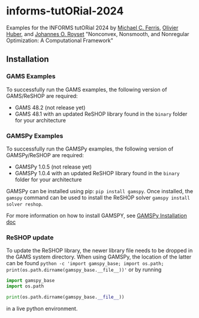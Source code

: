 # informs-tutORial-2024
Examples for the INFORMS tutORial 2024 by [Michael C. Ferris](https://pages.cs.wisc.edu/~ferris/), [Olivier Huber](https://nullptr.fr), and
[Johannes O. Royset](https://ise.usc.edu/directory/faculty/profile/?lname=Royset&fname=Johannes) "Nonconvex, Nonsmooth, and Nonregular
Optimization: A Computational Framework"

## Installation 

### GAMS Examples
To successfully run the GAMS examples, the following version of GAMS/ReSHOP are required:
- GAMS 48.2 (not release yet)
- GAMS 48.1 with an updated ReSHOP library found in the `binary` folder for your architecture

### GAMSPy Examples

To successfully run the GAMSPy examples, the following version of GAMSPy/ReSHOP are required:
- GAMSPy 1.0.5 (not release yet)
- GAMSPy 1.0.4 with an updated ReSHOP library found in the `binary` folder for your architecture

GAMSPy can be installed using pip: `pip install gamspy`.
Once installed, the `gamspy` command can be used to install the ReSHOP solver `gamspy install solver reshop`.

For more information on how to install GAMSPY, see [GAMSPy Installation doc](https://gamspy.readthedocs.io/en/latest/user/installation.html)


### ReSHOP update
To update the ReSHOP library, the newer library file needs to be dropped in the GAMS system directory.
When using GAMSPy, the location of the latter can be found `python -c 'import gamspy_base; import os.path; print(os.path.dirname(gamspy_base.__file__))'`
or by running

```python
import gamspy_base
import os.path

print(os.path.dirname(gamspy_base.__file__))
```
in a live python environment.
